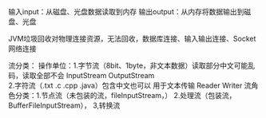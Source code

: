 输入input：从磁盘、光盘数据读取到内存
输出output：从内存将数据输出到磁盘、光盘

JVM垃圾回收对物理连接资源，无法回收，数据库连接、输入输出连接、Socket网络连接

流分类：
操作单位：1.字节流（8bit、1byte，非文本数据）读取部分中文可能乱码，读取全部不会 InputStream OutputStream  
        2.字符流（.txt .c .cpp .java）包含中文也可以 用于文本传输  Reader  Writer 
流角色分类：1.节点流（未包装的流，fileInputStream，） 2.处理流（包装流，BufferFileInputStream），  3,转换流

